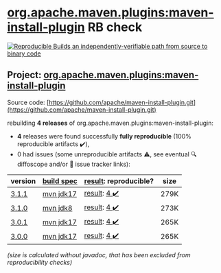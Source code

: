 [org.apache.maven.plugins:maven-install-plugin](https://central.sonatype.com/artifact/org.apache.maven.plugins/maven-install-plugin/3.1.1/versions) RB check
=======

[![Reproducible Builds](https://reproducible-builds.org/images/logos/rb.svg) an independently-verifiable path from source to binary code](https://reproducible-builds.org/)

## Project: [org.apache.maven.plugins:maven-install-plugin](https://central.sonatype.com/artifact/org.apache.maven.plugins/maven-install-plugin/3.1.1/versions)

Source code: [https://github.com/apache/maven-install-plugin.git](https://github.com/apache/maven-install-plugin.git)

rebuilding **4 releases** of org.apache.maven.plugins:maven-install-plugin:
- **4** releases were found successfully **fully reproducible** (100% reproducible artifacts :heavy_check_mark:),
- 0 had issues (some unreproducible artifacts :warning:, see eventual :mag: diffoscope and/or :memo: issue tracker links):

| version | [build spec](/BUILDSPEC.md) | [result](https://reproducible-builds.org/docs/jvm/): reproducible? | size |
| -- | --------- | ------ | -- |
| [3.1.1](https://central.sonatype.com/artifact/org.apache.maven.plugins/maven-install-plugin/3.1.1/pom) | [mvn jdk17](maven-install-plugin-3.1.1.buildspec) | [result](maven-install-plugin-3.1.1.buildinfo): [4 :heavy_check_mark: ](maven-install-plugin-3.1.1.buildcompare) | 279K |
| [3.1.0](https://central.sonatype.com/artifact/org.apache.maven.plugins/maven-install-plugin/3.1.0/pom) | [mvn jdk8](maven-install-plugin-3.1.0.buildspec) | [result](maven-install-plugin-3.1.0.buildinfo): [4 :heavy_check_mark: ](maven-install-plugin-3.1.0.buildcompare) | 273K |
| [3.0.1](https://central.sonatype.com/artifact/org.apache.maven.plugins/maven-install-plugin/3.0.1/pom) | [mvn jdk17](maven-install-plugin-3.0.1.buildspec) | [result](maven-install-plugin-3.0.1.buildinfo): [4 :heavy_check_mark: ](maven-install-plugin-3.0.1.buildcompare) | 265K |
| [3.0.0](https://central.sonatype.com/artifact/org.apache.maven.plugins/maven-install-plugin/3.0.0/pom) | [mvn jdk17](maven-install-plugin-3.0.0.buildspec) | [result](maven-install-plugin-3.0.0.buildinfo): [4 :heavy_check_mark: ](maven-install-plugin-3.0.0.buildcompare) | 265K |

<i>(size is calculated without javadoc, that has been excluded from reproducibility checks)</i>
